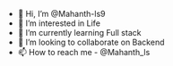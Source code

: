 - 👋 Hi, I’m @Mahanth-ls9
- 👀 I’m interested in Life 
- 🌱 I’m currently learning Full stack 
- 💞️ I’m looking to collaborate on Backend 
- 📫 How to reach me - @Mahanth_ls

<!---
Mahanth-ls9/Mahanth-ls9 is a ✨ special ✨ repository because its `README.md` (this file) appears on your GitHub profile.
You can click the Preview link to take a look at your changes.
--->
